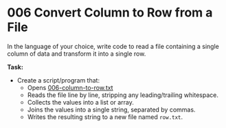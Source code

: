 # 006 Convert Column to Row from a File

In the language of your choice, write code to read a file containing a single column of data and transform it into a single row.

**Task:**

- Create a script/program that:
  - Opens [006-column-to-row.txt](/assets/006-column-to-row.txt)
  - Reads the file line by line, stripping any leading/trailing whitespace.
  - Collects the values into a list or array.
  - Joins the values into a single string, separated by commas.
  - Writes the resulting string to a new file named `row.txt`.
